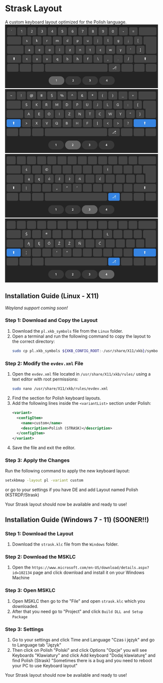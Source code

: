 # Strask Layout
A custom keyboard layout optimized for the Polish language.
![layout1](https://github.com/Nakeyan/Strask-layout/blob/main/img/1.jpg?raw=true)
![layout2](https://github.com/Nakeyan/Strask-layout/blob/main/img/2.jpg?raw=true)
![layout3](https://github.com/Nakeyan/Strask-layout/blob/main/img/3.jpg?raw=true)
![layout4](https://github.com/Nakeyan/Strask-layout/blob/main/img/4.jpg?raw=true)

## Installation Guide (Linux - X11)
*Wayland support coming soon!*

### Step 1: Download and Copy the Layout
1. Download the `pl.xkb_symbols` file from the `Linux` folder.
2. Open a terminal and run the following command to copy the layout to the correct directory:
   ```sh
   sudo cp pl.xkb_symbols ${XKB_CONFIG_ROOT:-/usr/share/X11/xkb}/symbols/pl
   ```

### Step 2: Modify the `evdev.xml` File
1. Open the `evdev.xml` file located in `/usr/share/X11/xkb/rules/` using a text editor with root permissions:
   ```sh
   sudo nano /usr/share/X11/xkb/rules/evdev.xml
   ```
2. Find the section for Polish keyboard layouts.
3. Add the following lines inside the `<variantList>` section under Polish:
   ```xml
   <variant>
     <configItem>
       <name>custom</name>
       <description>Polish (STRASK)</description>
     </configItem>
   </variant>
   ```
4. Save the file and exit the editor.

### Step 3: Apply the Changes
Run the following command to apply the new keyboard layout:
```sh
setxkbmap -layout pl -variant custom
```
or go to your settings if you have DE and add Layout named Polish (KSTRDP/Strask)

Your Strask layout should now be available and ready to use!

## Installation Guide (Windows 7 - 11) (SOONER!!)

### Step 1: Download the Layout
1. Download the `strask.klc` file from the `Windows` folder.

### Step 2: Download the MSKLC 
1. Open the `https://www.microsoft.com/en-US/download/details.aspx?id=102134` page and click download and install it on your Windows Machine

### Step 3: Open MSKLC
1. Open MSKLC then go to the "File" and open `strask.klc` which you downloaded. 
2. After that you need go to "Project" and click `Build DLL and Setup Package`

### Step 3: Settings
1. Go to your settings and click Time and Language "Czas i język" and go to Language tab "Język"
2. Then click on Polish "Polski" and click Options "Opcje" you will see Keyboards "Klawiatury" and click Add keyboard "Dodaj klawiaturę" and find Polish (Strask) "Sometimes there is a bug and you need to reboot your PC to use Keyboard layout"

Your Strask layout should now be available and ready to use!
